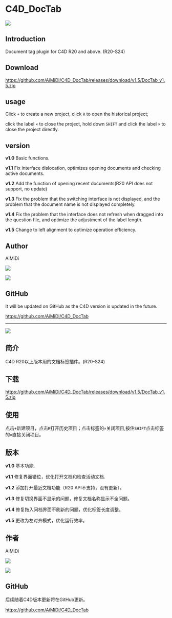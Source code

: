 # C4D_DocTab

![](https://ftp.bmp.ovh/imgs/2021/07/c7d5d34bb53d6c51.png)

## Introduction

Document tag plugin for C4D R20 and above. (R20-S24)

## Download

https://github.com/AiMiDi/C4D_DocTab/releases/download/v1.5/DocTab_v1.5.zip

## usage

Click `+` to create a new project, click `R` to open the historical project; 

click the label `×` to close the project, hold down `SHIFT` and click the label `×` to close the project directly.

## version

**v1.0** Basic functions.

**v1.1** Fix interface dislocation, optimizes opening documents and checking active documents.

**v1.2** Add the function of opening recent documents(R20 API does not support, no update)

**v1.3** Fix the problem that the switching interface is not displayed, and the problem that the document name is not displayed completely.

**v1.4** Fix the problem that the interface does not refresh when dragged into the question file, and optimize the adjustment of the label length.

**v1.5** Change to left alignment to optimize operation efficiency.

## Author

AiMiDi

[![](https://img.shields.io/badge/-@AiMiDi-%23181717?style=flat-square&logo=github)](https://github.com/AiMiDi)   

[![](https://img.shields.io/badge/-%40艾米蒂aimidi-blue?style=flat-square&logo=bilibili)](https://space.bilibili.com/30898053)

## GitHub

It will be updated on GitHub as the C4D version is updated in the future.

https://github.com/AiMiDi/C4D_DocTab



------

![](https://ftp.bmp.ovh/imgs/2021/07/1fcf0bc7f3a91567.png)

## 简介

C4D R20以上版本用的文档标签插件。(R20-S24)

## 下载

https://github.com/AiMiDi/C4D_DocTab/releases/download/v1.5/DocTab_v1.5.zip

## 使用

点击`+`新建项目，点击`R`打开历史项目；点击标签的`×`关闭项目,按住`SHIFT`点击标签的`×`直接关闭项目。

## 版本

**v1.0** 基本功能.

**v1.1** 修复界面错位，优化打开文档和检查活动文档.

**v1.2** 添加打开最近文档功能（R20 API不支持，没有更新）。

**v1.3** 修复切换界面不显示的问题，修复文档名称显示不全问题。

**v1.4** 修复拖入问档界面不刷新的问题，优化标签长度调整。

**v1.5** 更改为左对齐模式，优化运行效率。

## 作者

AiMiDi

[![](https://img.shields.io/badge/-@AiMiDi-%23181717?style=flat-square&logo=github)](https://github.com/AiMiDi)   

[![](https://img.shields.io/badge/-%40艾米蒂aimidi-blue?style=flat-square&logo=bilibili)](https://space.bilibili.com/30898053)

## GitHub

后续随着C4D版本更新将在GitHub更新。

https://github.com/AiMiDi/C4D_DocTab

